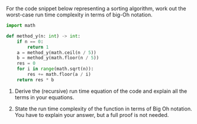 For the code snippet below representing a sorting algorithm, work out the worst-case run time complexity in terms of big-Oh notation.

```python
import math

def method_y(n: int) -> int:
    if n == 0:
        return 1
    a = method_y(math.ceil(n / 5))
    b = method_y(math.floor(n / 5))
    res = 0
    for i in range(math.sqrt(n)):
        res += math.floor(a / i)
    return res * b
```

1) Derive the (recursive) run time equation of the code and explain all the terms in your equations.

2) State the run time complexity of the function in terms of Big Oh notation. You have to explain your answer, but a full proof is not needed.
